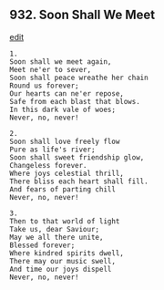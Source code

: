 
## 932.  Soon Shall We Meet
[edit](https://docs.google.com/document/d/1hSc1TVrv0IbRTeDTUKZPvbaY46M2a8M0/edit?mode=html)



    1.
    Soon shall we meet again,
    Meet ne'er to sever,
    Soon shall peace wreathe her chain
    Round us forever;
    Our hearts can ne'er repose,
    Safe from each blast that blows.
    In this dark vale of woes;
    Never, no, never!

    2.
    Soon shall love freely flow
    Pure as life's river;
    Soon shall sweet friendship glow,
    Changeless forever.
    Where joys celestial thrill,
    There bliss each heart shall fill.
    And fears of parting chill
    Never, no, never!

    3.
    Then to that world of light
    Take us, dear Saviour;
    May we all there unite,
    Blessed forever;
    Where kindred spirits dwell,
    There may our music swell,
    And time our joys dispell
    Never, no, never!

